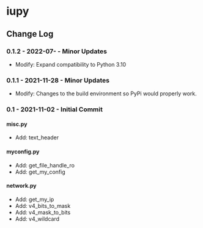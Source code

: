 # iupy

## Change Log

### 0.1.2 - 2022-07- - Minor Updates
* Modify: Expand compatibility to Python 3.10

### 0.1.1 - 2021-11-28 - Minor Updates
* Modify: Changes to the build environment so PyPi would properly work.

### 0.1 - 2021-11-02 - Initial Commit

#### misc.py
* Add: text_header

#### myconfig.py
* Add: get_file_handle_ro
* Add: get_my_config

#### network.py
* Add: get_my_ip
* Add: v4_bits_to_mask
* Add: v4_mask_to_bits
* Add: v4_wildcard